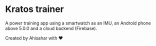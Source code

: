 # Kratos trainer

A power training app using a smartwatch as an IMU, an Android phone above 5.0.0 and a cloud backend (Firebase).

Created by Ahisahar with :heart:
